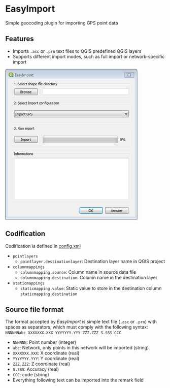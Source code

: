 # EasyImport

Simple geocoding plugin for importing GPS point data

## Features

- Imports `.asc` or `.prn` text files to QGIS predefined QGIS layers
- Supports different import modes, such as full import or network-specific import

![EasyImport](Docs/easyimport.png "EasyImport")

## Codification

Codification is defined in [config.xml](config.xml)

- `pointlayers`
  - `pointlayer.destinationlayer`: Destination layer name in QGIS project
- `columnmappings`
  - `columnmapping.source`: Column name in source data file
  - `columnmapping.destination`: Column name in the destination layer
- `staticmappings`
  - `staticmapping.value`: Static value to store in the destination column ``staticmapping.destination``

## Source file format

The format accepted by *EasyImport* is simple text file (`.asc` or `.prn`) with spaces as separators, which must comply with the following syntax: `NNNNNNabc XXXXXXX.XXX YYYYYYY.YYY ZZZ.ZZZ S.SSS CCC`

- `NNNNNN`: Point number (integer)
- `abc`: Network, only points in this network will be imported (string)
- `XXXXXXX.XXX`: X coordinate (real)
- `YYYYYYY.YYY`: Y coordinate (real)
- `ZZZ.ZZZ`: Z coordinate (real)
- `S.SSS`: Accuracy (real)
- `CCC`: code (string)
- Everything following text can be imported into the remark field
